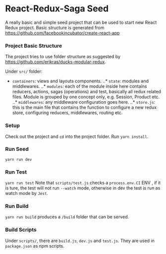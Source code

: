 # React-Redux-Saga Seed
A really basic and simple seed project that can be used to start new React Redux project.
Basic structure is generated from https://github.com/facebookincubator/create-react-app

### Project Basic Structure
The project tries to use folder structure as suggested by https://github.com/erikras/ducks-modular-redux.

Under `src/` folder:
* `containers`: views and layouts components.
..* `state`: modules and middlewares.
..* `modules`: each of the module inside here contains reducers, actions, sagas (operations) and test, basically all redux related files. Module is grouped by one concept only, e.g. Session, Product etc.
..* `middlewares`: any middleware configuration goes here.
..* `store.js`: this is the main file that contains the function to configure a new redux store, configuring reducers, middlewares, routing etc.

### Setup
Check out the project and `cd` into the project folder. Run `yarn install`.

### Run Seed
`yarn run dev`

### Run Test
`yarn run test`
Note that `scripts/test.js` checks a `process.env.CI` ENV , if it is ture, the test will not run `--watch` mode, otherwise in dev the test is run as watch mode by `Jest`.

### Run Build
`yarn run build` produces a `/build` folder that can be served.

### Build Scripts
Under `scripts/`, there are `build.js`, `dev.js` and `test.js`. They are used in `package.json` as npm scripts.
